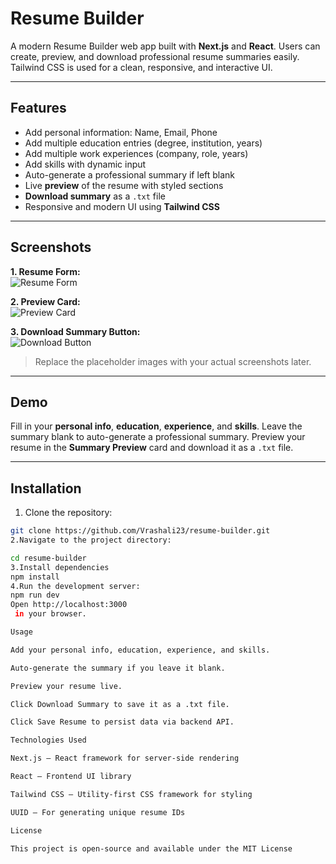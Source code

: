 # Resume Builder

A modern Resume Builder web app built with **Next.js** and **React**. Users can create, preview, and download professional resume summaries easily. Tailwind CSS is used for a clean, responsive, and interactive UI.

---

## Features

- Add personal information: Name, Email, Phone  
- Add multiple education entries (degree, institution, years)  
- Add multiple work experiences (company, role, years)  
- Add skills with dynamic input  
- Auto-generate a professional summary if left blank  
- Live **preview** of the resume with styled sections  
- **Download summary** as a `.txt` file  
- Responsive and modern UI using **Tailwind CSS**

---

## Screenshots

**1. Resume Form:**  
![Resume Form](https://via.placeholder.com/600x300?text=Resume+Form+Screenshot)

**2. Preview Card:**  
![Preview Card](https://via.placeholder.com/600x300?text=Preview+Screenshot)

**3. Download Summary Button:**  
![Download Button](https://via.placeholder.com/600x100?text=Download+Button+Screenshot)

> Replace the placeholder images with your actual screenshots later.

---

## Demo

Fill in your **personal info**, **education**, **experience**, and **skills**. Leave the summary blank to auto-generate a professional summary. Preview your resume in the **Summary Preview** card and download it as a `.txt` file.

---

## Installation

1. Clone the repository:

```bash
git clone https://github.com/Vrashali23/resume-builder.git
2.Navigate to the project directory:

cd resume-builder
3.Install dependencies
npm install
4.Run the development server:
npm run dev
Open http://localhost:3000
 in your browser.

Usage

Add your personal info, education, experience, and skills.

Auto-generate the summary if you leave it blank.

Preview your resume live.

Click Download Summary to save it as a .txt file.

Click Save Resume to persist data via backend API.

Technologies Used

Next.js – React framework for server-side rendering

React – Frontend UI library

Tailwind CSS – Utility-first CSS framework for styling

UUID – For generating unique resume IDs

License

This project is open-source and available under the MIT License
